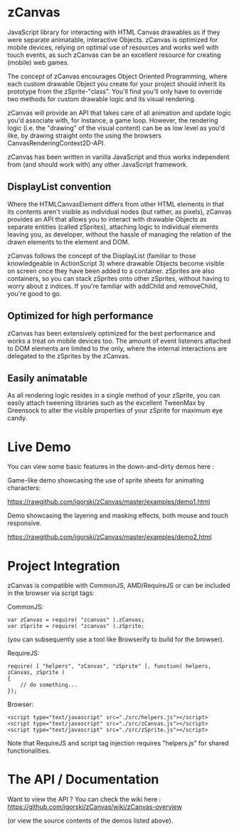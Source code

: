 zCanvas
=======

JavaScript library for interacting with HTML Canvas drawables as if they were separate animatable, interactive Objects.
zCanvas is optimized for mobile devices, relying on optimal use of resources and works well with touch events, as such
zCanvas can be an excellent resource for creating (mobile) web games.

The concept of zCanvas encourages Object Oriented Programming, where each custom drawable Object you create for your
project should inherit its prototype from the zSprite-"class". You'll find you'll only have to override two methods
for custom drawable logic and its visual rendering.

zCanvas will provide an API that takes care of all animation and update logic you'd associate with, for instance, a game
loop. However, the rendering logic (i.e. the "drawing" of the visual content) can be as low level as you'd like, by
drawing straight onto the <canvas> using the browsers CanvasRenderingContext2D-API.

zCanvas has been written in vanilla JavaScript and thus works independent from (and should work with) any other
JavaScript framework.

DisplayList convention
----------------------

Where the HTMLCanvasElement differs from other HTML elements in that its contents aren't visible as individual nodes (but rather, as pixels), zCanvas
provides an API that allows you to interact with drawable Objects as separate entities (called zSprites), attaching logic to individual
elements leaving you, as developer, without the hassle of managing the relation of the drawn elements to the <canvas> element and DOM.

zCanvas follows the concept of the DisplayList (familiar to those knowledgeable in ActionScript 3) where drawable Objects
become visible on screen once they have been added to a container. zSprites are also containers, so you can stack zSprites
onto other zSprites, without having to worry about z indices. If you're familiar with addChild and removeChild, you're good to go.

Optimized for high performance
------------------------------

zCanvas has been extensively optimized for the best performance and works a treat on mobile devices too. The amount of
event listeners attached to DOM elements are limited to the <canvas> only, where the internal interactions are delegated
to the zSprites by the zCanvas.

Easily animatable
-----------------

As all rendering logic resides in a single method of your zSprite, you can easily attach tweening libraries such as
the excellent TweenMax by Greensock to alter the visible properties of your zSprite for maximum eye candy.

Live Demo
=========

You can view some basic features in the down-and-dirty demos here :

Game-like demo showcasing the use of sprite sheets for animating characters:

https://rawgithub.com/igorski/zCanvas/master/examples/demo1.html

Demo showcasing the layering and masking effects, both mouse and touch responsive.

https://rawgithub.com/igorski/zCanvas/master/examples/demo2.html

Project Integration
===================

zCanvas is compatible with CommonJS, AMD/RequireJS or can be included in the browser via script tags:

CommonJS:

    var zCanvas = require( "zcanvas" ).zCanvas;
    var zSprite = require( "zcanvas" ).zSprite;

(you can subsequently use a tool like Browserify to build for the browser).

RequireJS:

    require( [ "helpers", "zCanvas", "zSprite" ], function( helpers, zCanvas, zSprite )
    {
        // do something...
    });

Browser:

    <script type="text/javascript" src="./src/helpers.js"></script>
    <script type="text/javascript" src="./src/zCanvas.js"></script>
    <script type="text/javascript" src="./src/zSprite.js"></script>

Note that RequireJS and script tag injection requires "helpers.js" for shared functionalities.

The API / Documentation
=======================

Want to view the API ? You can check the wiki here : https://github.com/igorski/zCanvas/wiki/zCanvas-overview

(or view the source contents of the demos listed above).
